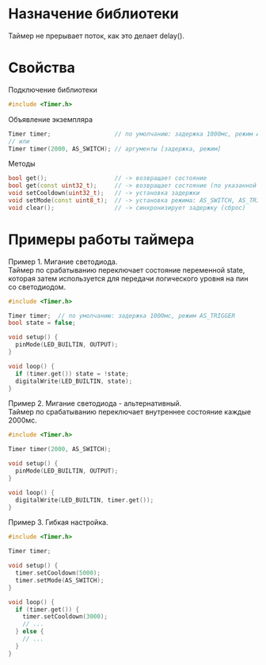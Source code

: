 # Назначение библиотеки
Таймер не прерывает поток, как это делает delay().

# Свойства
Подключение библиотеки
```c++
#include <Timer.h>
```

Объявление экземпляра
```c++
Timer timer;                  // по умолчанию: задержка 1000мс, режим AS_TRIGGER
// или
Timer timer(2000, AS_SWITCH); // аргументы [задержка, режим]
```

Методы
```c++
bool get();                   // -> возвращает состояние
bool get(const uint32_t);     // -> возвращает состояние (по указанной в аргументе задержке)
void setCooldown(uint32_t);   // -> установка задержки
void setMode(const uint8_t);  // -> установка режима: AS_SWITCH, AS_TRIGGER
void clear();                 // -> синхронизирует задержку (сброс)
```

# Примеры работы таймера

Пример 1. Мигание светодиода.
<br>
Таймер по срабатыванию переключает состояние переменной state, которая затем используется для передачи логического уровня на пин со светодиодом.
```c++
#include <Timer.h>

Timer timer;  // по умолчанию: задержка 1000мс, режим AS_TRIGGER
bool state = false;

void setup() {
  pinMode(LED_BUILTIN, OUTPUT);
}

void loop() {
  if (timer.get()) state = !state;
  digitalWrite(LED_BUILTIN, state);
}
```

Пример 2. Мигание светодиода - альтернативный.
<br>
Таймер по срабатыванию переключает внутреннее состояние каждые 2000мс.
```c++
#include <Timer.h>

Timer timer(2000, AS_SWITCH);

void setup() {
  pinMode(LED_BUILTIN, OUTPUT);
}

void loop() {
  digitalWrite(LED_BUILTIN, timer.get());
}
```

Пример 3. Гибкая настройка.
```c++
#include <Timer.h>

Timer timer;

void setup() {
  timer.setCooldown(5000);
  timer.setMode(AS_SWITCH);
}

void loop() {
  if (timer.get()) {
    timer.setCooldown(3000);
    // ...
  } else {
    // ...
  }
}
```
